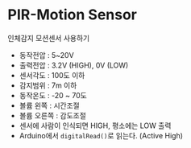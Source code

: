 # PIR-Motion Sensor

인체감지 모션센서 사용하기

- 동작전압 : 5~20V
- 출력전압 : 3.2V (HIGH), 0V (LOW)
- 센서각도 : 100도 이하
- 감지범위 : 7m 이하
- 동작온도 : -20 ~ 70도
- 볼륨 왼쪽  : 시간조절
- 볼륨 오른쪽 : 감도조절
- 센서에 사람이 인식되면 HIGH, 평소에는 LOW 출력
- Arduino에서 `digitalRead()`로 읽는다. (Active High)
